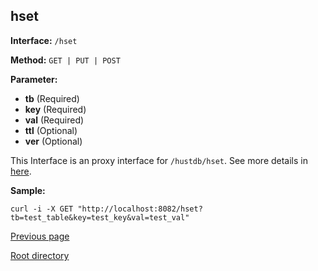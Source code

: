## hset ##

**Interface:** `/hset`

**Method:** `GET | PUT | POST`

**Parameter:** 

*  **tb** (Required)  
*  **key** (Required)  
*  **val** (Required)  
*  **ttl** (Optional)  
*  **ver** (Optional)  

This Interface is an proxy interface for `/hustdb/hset`. See more details in [here](../hustdb/hustdb/hset.md).  

**Sample:**

    curl -i -X GET "http://localhost:8082/hset?tb=test_table&key=test_key&val=test_val"

[Previous page](../ha.md)

[Root directory](../../index.md)